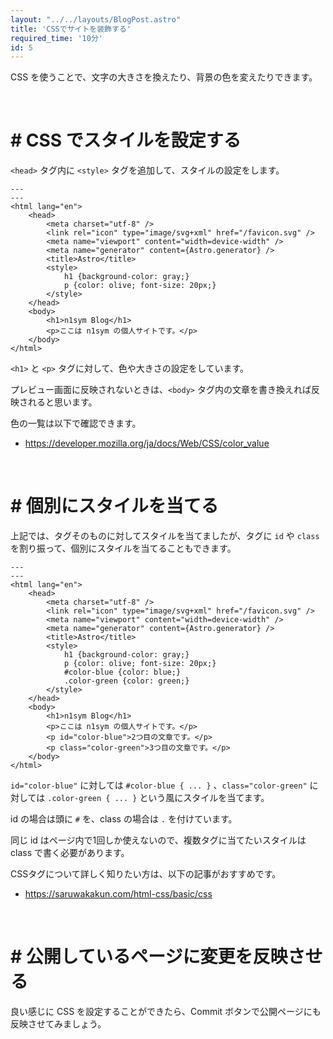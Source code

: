 ```yaml
---
layout: "../../layouts/BlogPost.astro"
title: 'CSSでサイトを装飾する'
required_time: '10分'
id: 5
---
```


CSS を使うことで、文字の大きさを換えたり、背景の色を変えたりできます。

<br>

# # CSS でスタイルを設定する

`<head>` タグ内に `<style>` タグを追加して、スタイルの設定をします。



~~~astro
---
---
<html lang="en">
	<head>
		<meta charset="utf-8" />
		<link rel="icon" type="image/svg+xml" href="/favicon.svg" />
		<meta name="viewport" content="width=device-width" />
		<meta name="generator" content={Astro.generator} />
		<title>Astro</title>
		<style>
			h1 {background-color: gray;}
			p {color: olive; font-size: 20px;}
		</style>
	</head>
	<body>
		<h1>n1sym Blog</h1>
		<p>ここは n1sym の個人サイトです。</p>
	</body>
</html>
~~~

`<h1>` と `<p>` タグに対して、色や大きさの設定をしています。

プレビュー画面に反映されないときは、`<body>` タグ内の文章を書き換えれば反映されると思います。

色の一覧は以下で確認できます。

- https://developer.mozilla.org/ja/docs/Web/CSS/color_value

<br>

# # 個別にスタイルを当てる

上記では、タグそのものに対してスタイルを当てましたが、タグに `id` や `class` を割り振って、個別にスタイルを当てることもできます。

~~~astro
---
---
<html lang="en">
	<head>
		<meta charset="utf-8" />
		<link rel="icon" type="image/svg+xml" href="/favicon.svg" />
		<meta name="viewport" content="width=device-width" />
		<meta name="generator" content={Astro.generator} />
		<title>Astro</title>
		<style>
			h1 {background-color: gray;}
			p {color: olive; font-size: 20px;}
			#color-blue {color: blue;}
			.color-green {color: green;}
		</style>
	</head>
	<body>
		<h1>n1sym Blog</h1>
		<p>ここは n1sym の個人サイトです。</p>
		<p id="color-blue">2つ目の文章です。</p>
		<p class="color-green">3つ目の文章です。</p>
	</body>
</html>
~~~

`id="color-blue"` に対しては `#color-blue { ... }` 、`class="color-green"` に対しては `.color-green { ... }` という風にスタイルを当てます。

id の場合は頭に `#` を、class の場合は `.` を付けています。

同じ id はページ内で1回しか使えないので、複数タグに当てたいスタイルは class で書く必要があります。

CSSタグについて詳しく知りたい方は、以下の記事がおすすめです。

- https://saruwakakun.com/html-css/basic/css

<br>

# # 公開しているページに変更を反映させる

良い感じに CSS を設定することができたら、Commit ボタンで公開ページにも反映させてみましょう。